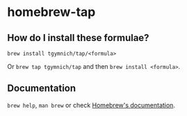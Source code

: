 # homebrew-tap

## How do I install these formulae?
`brew install tgymnich/tap/<formula>`

Or `brew tap tgymnich/tap` and then `brew install <formula>`.

## Documentation
`brew help`, `man brew` or check [Homebrew's documentation](https://docs.brew.sh).
